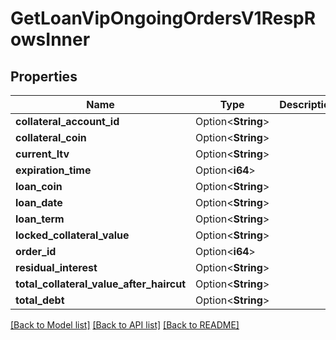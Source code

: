 # GetLoanVipOngoingOrdersV1RespRowsInner

## Properties

Name | Type | Description | Notes
------------ | ------------- | ------------- | -------------
**collateral_account_id** | Option<**String**> |  | [optional]
**collateral_coin** | Option<**String**> |  | [optional]
**current_ltv** | Option<**String**> |  | [optional]
**expiration_time** | Option<**i64**> |  | [optional]
**loan_coin** | Option<**String**> |  | [optional]
**loan_date** | Option<**String**> |  | [optional]
**loan_term** | Option<**String**> |  | [optional]
**locked_collateral_value** | Option<**String**> |  | [optional]
**order_id** | Option<**i64**> |  | [optional]
**residual_interest** | Option<**String**> |  | [optional]
**total_collateral_value_after_haircut** | Option<**String**> |  | [optional]
**total_debt** | Option<**String**> |  | [optional]

[[Back to Model list]](../README.md#documentation-for-models) [[Back to API list]](../README.md#documentation-for-api-endpoints) [[Back to README]](../README.md)


